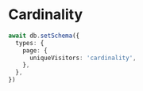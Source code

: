 # Cardinality

```ts
await db.setSchema({
  types: {
    page: {
      uniqueVisitors: 'cardinality',
    },
  },
})
```
